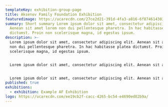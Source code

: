 ```yaml
---
templateKey: exhibition-group-page
title: Aksenov Family Foundation Exhibition
featuredimage: https://ucarecdn.com/27ce2d21-391d-4fa3-a816-6f8746143037/
summary: Short summary Lorem ipsum dolor sit amet, consectetur adipiscing elit.
  Aenean sit amet lorem non dui pellentesque pharetra. In hac habitasse platea
  dictumst. Proin non scelerisque magna, id egestas ipsum.
description: >-
  Lorem ipsum dolor sit amet, consectetur adipiscing elit. Aenean sit amet lorem
  non dui pellentesque pharetra. In hac habitasse platea dictumst. Proin non
  scelerisque magna, id egestas ipsum.


  Lorem ipsum dolor sit amet, consectetur adipiscing elit. Aenean sit amet lorem non dui pellentesque pharetra. In hac habitasse platea dictumst. Proin non scelerisque magna, id egestas ipsum.


  Lorem ipsum dolor sit amet, consectetur adipiscing elit. Aenean sit amet lorem non dui pellentesque pharetra. In hac habitasse platea dictumst. Proin non scelerisque magna, id egestas ipsum.
published: true
exhibitions:
  - exhibition: Example AF Exhibition
logo: https://ucarecdn.com/ee19cb2f-cacc-4265-bc54-e4690ed02b9a/
---
```

